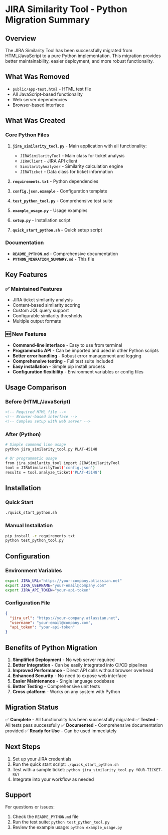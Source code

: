 # JIRA Similarity Tool - Python Migration Summary

## Overview

The JIRA Similarity Tool has been successfully migrated from HTML/JavaScript to a pure Python implementation. This migration provides better maintainability, easier deployment, and more robust functionality.

## What Was Removed

- `public/app-test.html` - HTML test file
- All JavaScript-based functionality
- Web server dependencies
- Browser-based interface

## What Was Created

### Core Python Files

1. **`jira_similarity_tool.py`** - Main application with all functionality:
   - `JIRASimilarityTool` - Main class for ticket analysis
   - `JIRAClient` - JIRA API client
   - `SimilarityAnalyzer` - Similarity calculation engine
   - `JIRATicket` - Data class for ticket information

2. **`requirements.txt`** - Python dependencies
3. **`config.json.example`** - Configuration template
4. **`test_python_tool.py`** - Comprehensive test suite
5. **`example_usage.py`** - Usage examples
6. **`setup.py`** - Installation script
7. **`quick_start_python.sh`** - Quick setup script

### Documentation

- **`README_PYTHON.md`** - Comprehensive documentation
- **`PYTHON_MIGRATION_SUMMARY.md`** - This file

## Key Features

### ✅ Maintained Features
- JIRA ticket similarity analysis
- Content-based similarity scoring
- Custom JQL query support
- Configurable similarity thresholds
- Multiple output formats

### 🆕 New Features
- **Command-line interface** - Easy to use from terminal
- **Programmatic API** - Can be imported and used in other Python scripts
- **Better error handling** - Robust error management and logging
- **Comprehensive testing** - Full test suite included
- **Easy installation** - Simple pip install process
- **Configuration flexibility** - Environment variables or config files

## Usage Comparison

### Before (HTML/JavaScript)
```html
<!-- Required HTML file -->
<!-- Browser-based interface -->
<!-- Complex setup with web server -->
```

### After (Python)
```bash
# Simple command line usage
python jira_similarity_tool.py PLAT-45148

# Or programmatic usage
from jira_similarity_tool import JIRASimilarityTool
tool = JIRASimilarityTool('config.json')
results = tool.analyze_ticket('PLAT-45148')
```

## Installation

### Quick Start
```bash
./quick_start_python.sh
```

### Manual Installation
```bash
pip install -r requirements.txt
python test_python_tool.py
```

## Configuration

### Environment Variables
```bash
export JIRA_URL="https://your-company.atlassian.net"
export JIRA_USERNAME="your-email@company.com"
export JIRA_API_TOKEN="your-api-token"
```

### Configuration File
```json
{
  "jira_url": "https://your-company.atlassian.net",
  "username": "your-email@company.com",
  "api_token": "your-api-token"
}
```

## Benefits of Python Migration

1. **Simplified Deployment** - No web server required
2. **Better Integration** - Can be easily integrated into CI/CD pipelines
3. **Improved Performance** - Direct API calls without browser overhead
4. **Enhanced Security** - No need to expose web interface
5. **Easier Maintenance** - Single language codebase
6. **Better Testing** - Comprehensive unit tests
7. **Cross-platform** - Works on any system with Python

## Migration Status

✅ **Complete** - All functionality has been successfully migrated
✅ **Tested** - All tests pass successfully
✅ **Documented** - Comprehensive documentation provided
✅ **Ready for Use** - Can be used immediately

## Next Steps

1. Set up your JIRA credentials
2. Run the quick start script: `./quick_start_python.sh`
3. Test with a sample ticket: `python jira_similarity_tool.py YOUR-TICKET-KEY`
4. Integrate into your workflow as needed

## Support

For questions or issues:
1. Check the `README_PYTHON.md` file
2. Run the test suite: `python test_python_tool.py`
3. Review the example usage: `python example_usage.py` 